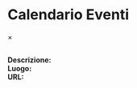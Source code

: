 # Calendario Eventi

<div id='calendar'></div>

<div id="eventModal" class="modal">
    <div class="modal-content">
        <span class="close">&times;</span>
        <h2 id="eventTitle"></h2>
        <div class="event-detail">
            <strong>Descrizione:</strong> <span id="eventDescription"></span>
        </div>
        <div class="event-detail">
            <strong>Luogo:</strong> <span id="eventLocation"></span>
        </div>
        <div class="event-detail">
            <strong>URL:</strong> <a id="eventUrl" href="#" target="_blank"></a>
        </div>
    </div>
</div>